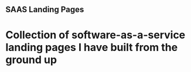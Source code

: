 ## SAAS Landing Pages
# Collection of software-as-a-service landing pages I have built from the ground up